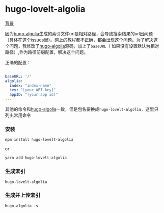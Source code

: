 # hugo-lovelt-algolia
[背景](https://lxw15337674.github.io/posts/hugo/)

因为[hugo-algolia](https://github.com/replicatedhq/hugo-algolia)生成的索引文件uri是相对路径，会导致搜索结果的url出问题（具体在这个[issues](https://github.com/dillonzq/LoveIt/issues/421)里）。网上的教程都不正确，都会出现这个问题。为了解决这个问题，我修改了[hugo-algolia](https://github.com/replicatedhq/hugo-algolia)源码，加上了`baseURL`（ 如果没有设置默认为相对路径）,作为路径前缀配置，解决这个问题。

正确的配置：

```yaml
---
baseURL: '/'
algolia:
  index: "index-name"
  key: "[your API key]"
  appID: "[your app id]"
--- 
```



其他的命令和[hugo-algolia](https://github.com/replicatedhq/hugo-algolia)一致，但是包名要换成`hugo-lovelt-algolia`，这里只列出常用命令

### 安装

```
npm install hugo-lovelt-algolia
```

or

```bash
yarn add hugo-lovelt-algolia
```



### 生成索引

```bash
hugo-lovelt-algolia
```



### 生成并上传索引

```
hugo-algolia -s
```
